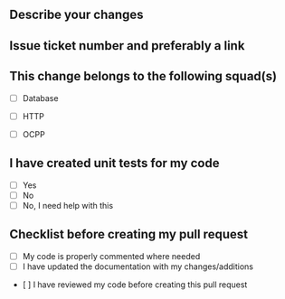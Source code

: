 ## Describe your changes

## Issue ticket number and preferably a link

## This change belongs to the following squad(s)
- [ ] Database
- [ ] HTTP
- [ ] OCPP


## I have created unit tests for my code
* [ ] Yes
* [ ] No
* [ ] No, I need help with this

## Checklist before creating my pull request
- [ ] My code is properly commented where needed
- [ ] I have updated the documentation with my changes/additions
- [ ] I have reviewed my code before creating this pull request

